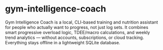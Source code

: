 # gym-intelligence-coach
Gym Intelligence Coach is a local, CLI-based training and nutrition assistant for people who actually want to progress, not just log sets. It combines smart progressive overload logic, TDEE/macro calculations, and weekly trend analytics — without accounts, subscriptions, or cloud tracking. Everything stays offline in a lightweight SQLite database.
